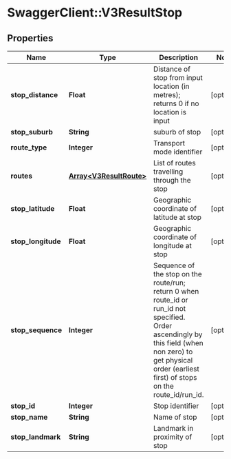 # SwaggerClient::V3ResultStop

## Properties
Name | Type | Description | Notes
------------ | ------------- | ------------- | -------------
**stop_distance** | **Float** | Distance of stop from input location (in metres); returns 0 if no location is input | [optional] 
**stop_suburb** | **String** | suburb of stop | [optional] 
**route_type** | **Integer** | Transport mode identifier | [optional] 
**routes** | [**Array&lt;V3ResultRoute&gt;**](V3ResultRoute.md) | List of routes travelling through the stop | [optional] 
**stop_latitude** | **Float** | Geographic coordinate of latitude at stop | [optional] 
**stop_longitude** | **Float** | Geographic coordinate of longitude at stop | [optional] 
**stop_sequence** | **Integer** | Sequence of the stop on the route/run; return 0 when route_id or run_id not specified. Order ascendingly by this field (when non zero) to get physical order (earliest first) of stops on the route_id/run_id. | [optional] 
**stop_id** | **Integer** | Stop identifier | [optional] 
**stop_name** | **String** | Name of stop | [optional] 
**stop_landmark** | **String** | Landmark in proximity of stop | [optional] 


